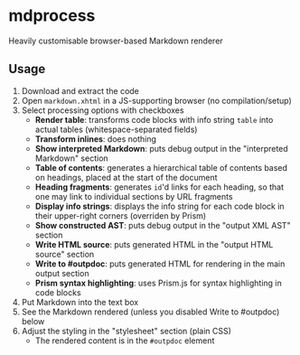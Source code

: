 # mdprocess

Heavily customisable browser-based Markdown renderer

## Usage

1. Download and extract the code
2. Open `markdown.xhtml` in a JS-supporting browser (no compilation/setup)
3. Select processing options with checkboxes
    - **Render table**: transforms code blocks with info string `table` into actual tables (whitespace-separated fields)
    - **Transform inlines**: does nothing
    - **Show interpreted Markdown**: puts debug output in the "interpreted Markdown" section
    - **Table of contents**: generates a hierarchical table of contents based on headings, placed at the start of the document
    - **Heading fragments**: generates `id`'d links for each heading, so that one may link to individual sections by URL fragments
    - **Display info strings**: displays the info string for each code block in their upper-right corners (overriden by Prism)
    - **Show constructed AST**: puts debug output in the "output XML AST" section
    - **Write HTML source**: puts generated HTML in the "output HTML source" section
    - **Write to #outpdoc**: puts generated HTML for rendering in the main output section
    - **Prism syntax highlighting**: uses Prism.js for syntax highlighting in code blocks
4. Put Markdown into the text box
5. See the Markdown rendered (unless you disabled Write to #outpdoc) below
6. Adjust the styling in the "stylesheet" section (plain CSS)
    - The rendered content is in the `#outpdoc` element
